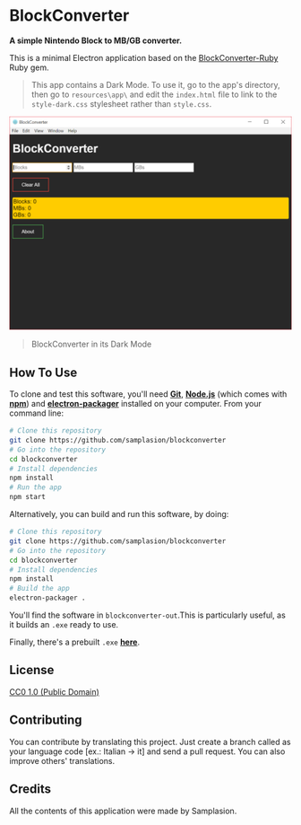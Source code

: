 # BlockConverter

**A simple Nintendo Block to MB/GB converter.**

This is a minimal Electron application based on the [BlockConverter-Ruby](https://github.com/Samplasion/BlockConverter-Ruby) Ruby gem.

> This app contains a Dark Mode. To use it, go to the app's directory, then go to `resources\app\` and edit the `index.html` file to link to the `style-dark.css` stylesheet rather than `style.css`.

![BC](https://raw.githubusercontent.com/Samplasion/blockconverter/master/docs/blockconverter-gui.PNG)
> BlockConverter in its Dark Mode

## How To Use

To clone and test this software, you'll need **[Git](https://git-scm.com)**, **[Node.js](https://nodejs.org/en/download/)** (which comes with **[npm](http://npmjs.com)**) and **[electron-packager](https://github.com/electron-userland/electron-packager)** installed on your computer. From your command line:

```bash
# Clone this repository
git clone https://github.com/samplasion/blockconverter
# Go into the repository
cd blockconverter
# Install dependencies
npm install
# Run the app
npm start
```

Alternatively, you can build and run this software, by doing:

```bash
# Clone this repository
git clone https://github.com/samplasion/blockconverter
# Go into the repository
cd blockconverter
# Install dependencies
npm install
# Build the app
electron-packager .
```

You'll find the software in `blockconverter-out`.This is particularly useful, as it builds an `.exe` ready to use.

Finally, there's a prebuilt `.exe` **[here](http://www.mediafire.com/file/s9w0jy1m22bg8uv/blockconverter-win32-x64.rar)**.

## License

[CC0 1.0 (Public Domain)](LICENSE.md)

## Contributing

You can contribute by translating this project. Just create a branch called as your language code [ex.: Italian -> it] and send a pull request. You can also improve others' translations.

## Credits

All the contents of this application were made by Samplasion.
